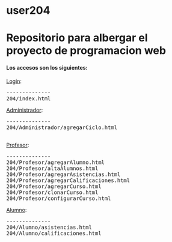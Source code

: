 user204
=======
Repositorio para albergar el proyecto de programacion web
=======
<h4>Los accesos son los siguientes:</h4>

<a href="http://alanturing.cucei.udg.mx/cc409/user204/204/">Login</a>:<br>
<pre>
--------------
204/index.html
</pre>

<a href="http://alanturing.cucei.udg.mx/cc409/user204/204/Administrador">Administrador</a>:<br>
<pre>
--------------
204/Administrador/agregarCiclo.html<br>
</pre>

<a href="http://alanturing.cucei.udg.mx/cc409/user204/204/Profesor">Profesor</a>:<br>
<pre>
--------------
204/Profesor/agregarAlumno.html
204/Profesor/altaAlumnos.html
204/Profesor/agregarAsistencias.html
204/Profesor/agregarCalificaciones.html
204/Profesor/agregarCurso.html
204/Profesor/clonarCurso.html
204/Profesor/configurarCurso.html
</pre>
<a href="http://alanturing.cucei.udg.mx/cc409/user204/204/Alumno">Alumno</a>:<br>
<pre>
--------------
204/Alumno/asistencias.html
204/Alumno/calificaciones.html
</pre>
